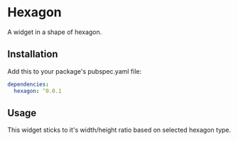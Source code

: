 # Hexagon

A widget in a shape of hexagon.


## Installation
Add this to your package's pubspec.yaml file:

```yaml
dependencies:
  hexagon: ^0.0.1
```

## Usage

This widget sticks to it's width/height ratio based on selected hexagon type.